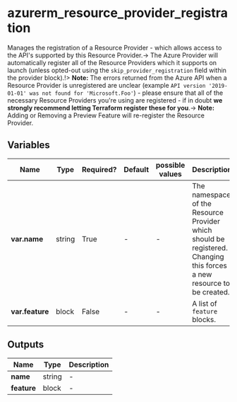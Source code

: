 # azurerm_resource_provider_registration

Manages the registration of a Resource Provider - which allows access to the API's supported by this Resource Provider.-> The Azure Provider will automatically register all of the Resource Providers which it supports on launch (unless opted-out using the `skip_provider_registration` field within the provider block).!> **Note:** The errors returned from the Azure API when a Resource Provider is unregistered are unclear (example `API version '2019-01-01' was not found for 'Microsoft.Foo'`) - please ensure that all of the necessary Resource Providers you're using are registered - if in doubt **we strongly recommend letting Terraform register these for you**.-> **Note:** Adding or Removing a Preview Feature will re-register the Resource Provider.

## Variables

| Name | Type | Required? | Default  | possible values | Description |
| ---- | ---- | --------- | -------- | ----------- | ----------- |
| **var.name** | string | True | -  |  -  | The namespace of the Resource Provider which should be registered. Changing this forces a new resource to be created. | 
| **var.feature** | block | False | -  |  -  | A list of `feature` blocks. | 



## Outputs

| Name | Type | Description |
| ---- | ---- | --------- | 
| **name** | string  | - | 
| **feature** | block  | - | 